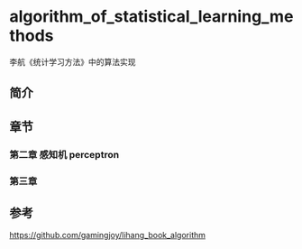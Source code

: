 # algorithm_of_statistical_learning_methods
李航《统计学习方法》中的算法实现
## 简介
## 章节
### 第二章 感知机 perceptron
### 第三章
## 参考
https://github.com/gamingjoy/lihang_book_algorithm